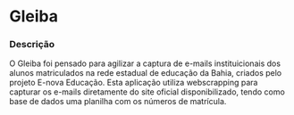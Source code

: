 # Gleiba

### Descrição
O Gleiba foi pensado para agilizar a captura de e-mails instituicionais dos alunos matriculados na rede estadual de educação da Bahia, criados pelo projeto E-nova Educação. Esta aplicação utiliza webscrapping para capturar os e-mails diretamente do site oficial disponibilizado, tendo como base de dados uma planilha com os números de matrícula.

